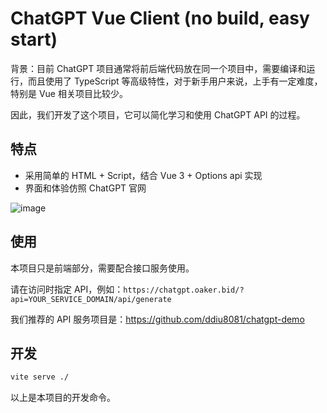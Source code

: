 # ChatGPT Vue Client (no build, easy start)

背景：目前 ChatGPT 项目通常将前后端代码放在同一个项目中，需要编译和运行，而且使用了 TypeScript 等高级特性，对于新手用户来说，上手有一定难度，特别是 Vue 相关项目比较少。

因此，我们开发了这个项目，它可以简化学习和使用 ChatGPT API 的过程。

## 特点

- 采用简单的 HTML + Script，结合 Vue 3 + Options api 实现
- 界面和体验仿照 ChatGPT 官网

![image](https://user-images.githubusercontent.com/3146103/222964346-99ea6d93-e110-42bf-a98a-dd30b5f74fa7.png)


## 使用

本项目只是前端部分，需要配合接口服务使用。

请在访问时指定 API，例如：`https://chatgpt.oaker.bid/?api=YOUR_SERVICE_DOMAIN/api/generate`

我们推荐的 API 服务项目是：https://github.com/ddiu8081/chatgpt-demo

## 开发

```sh
vite serve ./
``` 

以上是本项目的开发命令。